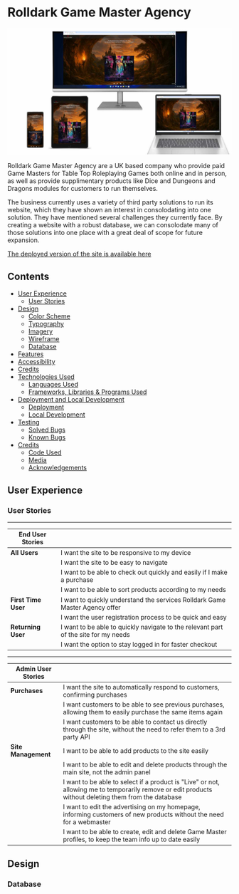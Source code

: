 # Rolldark Game Master Agency

![The Rolldark site shown on a variety of screen sizes](static/assets/documentation/screenshots/responsive-image.jpg)

Rolldark Game Master Agency are a UK based company who provide paid Game Masters for Table Top Roleplaying Games both online and in person, as well as provide supplimentary products like Dice and Dungeons and Dragons modules for customers to run themselves.

The business currently uses a variety of third party solutions to run its website, which they have shown an interest in consolodating into one solution. They have mentioned several challenges they currently face. By creating a website with a robust database, we can consolodate many of those solutions into one place with a great deal of scope for future expansion.

[The deployed version of the site is available here](https://rolldark-b52dc36be8e7.herokuapp.com/)

## Contents

* [User Experience](#user-experience)
    - [User Stories](#user-stories)
* [Design](#design)
    - [Color Scheme](#color-scheme)
    - [Typography](#typography)
    - [Imagery](#imagery)
    - [Wireframe](#wireframe)
    - [Database](#database)
* [Features](#features)
* [Accessibility](#accessibility)
* [Credits](#credits)
* [Technologies Used](#technologies-used)
    - [Languages Used](#languages-used)
    - [Frameworks, Libraries & Programs Used](#frameworks-libraries--programs-used)
* [Deployment and Local Development](#deployment-and-local-development)
    - [Deployment](#deployment)
    - [Local Development](#local-development)
* [Testing](#testing)
    - [Solved Bugs](#solved-bugs)
    - [Known Bugs](#known-bugs)
* [Credits](#credits)
    - [Code Used](#code-used)
    - [Media](#media)
    - [Acknowledgements](#acknowledgements)

## User Experience

### User Stories

---
|**End User Stories**| |
|---|---|
| **All Users** | I want the site to be responsive to my device |
| | I want the site to be easy to navigate |
| | I want to be able to check out quickly and easily if I make a purchase |
| | I want to be able to sort products according to my needs |
| **First Time User** | I want to quickly understand the services Rolldark Game Master Agency offer |
| | I want the user registration process to be quick and easy |
| **Returning User** | I want to be able to quickly navigate to the relevant part of the site for my needs |
| | I want the option to stay logged in for faster checkout |

---
| **Admin User Stories** | |
|---|---|
| **Purchases** | I want the site to automatically respond to customers, confirming purchases |
| | I want customers to be able to see previous purchases, allowing them to easily purchase the same items again |
| | I want customers to be able to contact us directly through the site, without the need to refer them to a 3rd party API |
| **Site Management** | I want to be able to add products to the site easily |
| | I want to be able to edit and delete products through the main site, not the admin panel |
| | I want to be able to select if a product is "Live" or not, allowing me to temporarily remove or edit products without deleting them from the database |
| | I want to edit the advertising on my homepage, informing customers of new products without the need for a webmaster |
| | I want to be able to create, edit and delete Game Master profiles, to keep the team info up to date easily |



## Design

### Database